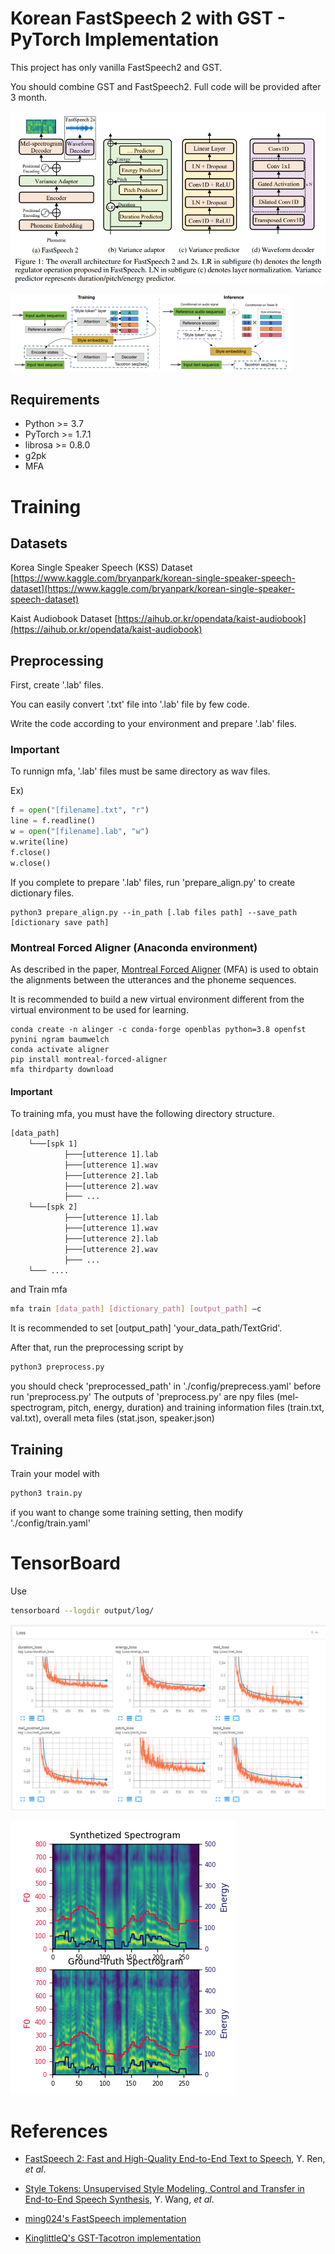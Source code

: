 # Korean FastSpeech 2 with GST - PyTorch Implementation
This project has only vanilla FastSpeech2 and GST. 

You should combine GST and FastSpeech2. Full code will be provided after 3 month.


![](./img/fastspeech2.png)

![](./img/gst.png)


## Requirements
- Python >= 3.7
- PyTorch >= 1.7.1
- librosa >= 0.8.0
- g2pk
- MFA

# Training

## Datasets
Korea Single Speaker Speech (KSS) Dataset [https://www.kaggle.com/bryanpark/korean-single-speaker-speech-dataset](https://www.kaggle.com/bryanpark/korean-single-speaker-speech-dataset)

Kaist Audiobook Dataset [https://aihub.or.kr/opendata/kaist-audiobook](https://aihub.or.kr/opendata/kaist-audiobook)

## Preprocessing
 
First, create '.lab' files. 

You can easily convert '.txt' file into '.lab' file by few code. 

Write the code according to your environment and prepare '.lab' files.

### Important
To runnign mfa, '.lab' files must be same directory as wav files.

Ex)
```python
f = open("[filename].txt", "r")
line = f.readline()
w = open("[filename].lab", "w")
w.write(line)
f.close()
w.close()
```

If you complete to prepare '.lab' files, run 'prepare_align.py' to create dictionary files.

```
python3 prepare_align.py --in_path [.lab files path] --save_path [dictionary save path]
```

### Montreal Forced Aligner (Anaconda environment)

As described in the paper, [Montreal Forced Aligner](https://montreal-forced-aligner.readthedocs.io/en/latest/) (MFA) is used to obtain the alignments between the utterances and the phoneme sequences.

It is recommended to build a new virtual environment different from the virtual environment to be used for learning.

``` 
conda create -n alinger -c conda-forge openblas python=3.8 openfst pynini ngram baumwelch 
conda activate aligner 
pip install montreal-forced-aligner 
mfa thirdparty download
```

#### Important 
To training mfa, you must have the following directory structure.

```bash
[data_path]
    └───[spk 1]
            ├───[utterence 1].lab
            ├───[utterence 1].wav
            ├───[utterence 2].lab
            ├───[utterence 2].wav
            ├─── ...        
    └───[spk 2]
            ├───[utterence 1].lab
            ├───[utterence 1].wav
            ├───[utterence 2].lab
            ├───[utterence 2].wav
            ├─── ...
    └─── ....
```

and Train mfa

```bash
mfa train [data_path] [dictionary_path] [output_path] –c
```

It is recommended to set [output_path] 'your_data_path/TextGrid'.

After that, run the preprocessing script by

```bash
python3 preprocess.py
```

you should check 'preprocessed_path' in './config/preprecess.yaml' before run 'preprocess.py' 
The outputs of 'preprocess.py' are npy files (mel-spectrogram, pitch, energy, duration) and training information files (train.txt, val.txt), overall meta files (stat.json, speaker.json)

## Training

Train your model with

```bash
python3 train.py
```

if you want to change some training setting, then modify './config/train.yaml'

# TensorBoard

Use

```bash
tensorboard --logdir output/log/
```

![](./img/tensorboard.png)

![](./img/mel.png)


# References
- [FastSpeech 2: Fast and High-Quality End-to-End Text to Speech](https://arxiv.org/abs/2006.04558), Y. Ren, *et al*.
- [Style Tokens: Unsupervised Style Modeling, Control and Transfer in End-to-End Speech Synthesis](https://arxiv.org/abs/1803.09017), Y. Wang, *et al*.

- [ming024's FastSpeech implementation](https://github.com/ming024/FastSpeech2)
- [KinglittleQ's GST-Tacotron implementation](https://github.com/KinglittleQ/GST-Tacotron)
